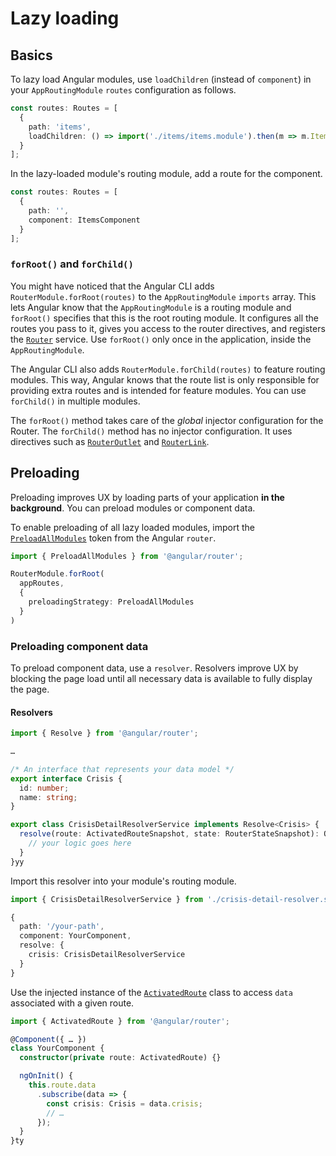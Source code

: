 # Lazy loading

## Basics <a href="#lazy-loading-basics" id="lazy-loading-basics"></a>

To lazy load Angular modules, use `loadChildren` (instead of `component`) in your `AppRoutingModule` `routes` configuration as follows.

```typescript
const routes: Routes = [
  {
    path: 'items',
    loadChildren: () => import('./items/items.module').then(m => m.ItemsModule)
  }
];
```

In the lazy-loaded module's routing module, add a route for the component.

```typescript
const routes: Routes = [
  {
    path: '',
    component: ItemsComponent
  }
];
```

### `forRoot()` and `forChild()` <a href="#forroot-and-forchild" id="forroot-and-forchild"></a>

You might have noticed that the Angular CLI adds `RouterModule.forRoot(routes)` to the `AppRoutingModule` `imports` array. This lets Angular know that the `AppRoutingModule` is a routing module and `forRoot()` specifies that this is the root routing module. It configures all the routes you pass to it, gives you access to the router directives, and registers the [`Router`](https://angular.io/api/router/Router) service. Use `forRoot()` only once in the application, inside the `AppRoutingModule`.

The Angular CLI also adds `RouterModule.forChild(routes)` to feature routing modules. This way, Angular knows that the route list is only responsible for providing extra routes and is intended for feature modules. You can use `forChild()` in multiple modules.

The `forRoot()` method takes care of the _global_ injector configuration for the Router. The `forChild()` method has no injector configuration. It uses directives such as [`RouterOutlet`](https://angular.io/api/router/RouterOutlet) and [`RouterLink`](https://angular.io/api/router/RouterLink).

## Preloading <a href="#preloading" id="preloading"></a>

Preloading improves UX by loading parts of your application **in the background**. You can preload modules or component data.

To enable preloading of all lazy loaded modules, import the [`PreloadAllModules`](https://angular.io/api/router/PreloadAllModules) token from the Angular `router`.

```typescript
import { PreloadAllModules } from '@angular/router';

RouterModule.forRoot(
  appRoutes,
  {
    preloadingStrategy: PreloadAllModules
  }
)
```

### Preloading component data

To preload component data, use a `resolver`. Resolvers improve UX by blocking the page load until all necessary data is available to fully display the page.

#### **Resolvers**

```typescript
import { Resolve } from '@angular/router';

…

/* An interface that represents your data model */
export interface Crisis {
  id: number;
  name: string;
}

export class CrisisDetailResolverService implements Resolve<Crisis> {
  resolve(route: ActivatedRouteSnapshot, state: RouterStateSnapshot): Observable<Crisis> {
    // your logic goes here
  }
}yy
```

Import this resolver into your module's routing module.

```typescript
import { CrisisDetailResolverService } from './crisis-detail-resolver.service';

{
  path: '/your-path',
  component: YourComponent,
  resolve: {
    crisis: CrisisDetailResolverService
  }
}

```

Use the injected instance of the [`ActivatedRoute`](https://angular.io/api/router/ActivatedRoute) class to access `data` associated with a given route.

```typescript
import { ActivatedRoute } from '@angular/router';

@Component({ … })
class YourComponent {
  constructor(private route: ActivatedRoute) {}

  ngOnInit() {
    this.route.data
      .subscribe(data => {
        const crisis: Crisis = data.crisis;
        // …
      });
  }
}ty
```
